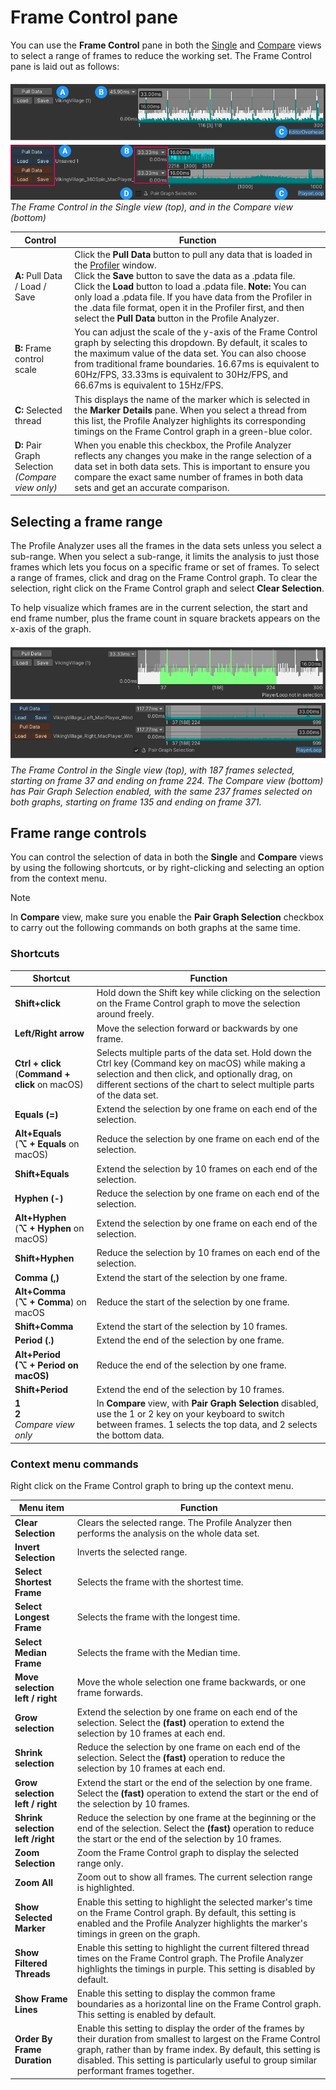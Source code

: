 # Frame Control pane

You can use the **Frame Control** pane in both the [Single](single-view.md) and [Compare](compare-view.md) views to
select a range of frames to reduce the working set. The Frame Control pane is laid out as follows:

![Frame Control pane](images/profile-analyzer-frame-control-pane.png)<br/>*The Frame Control in the Single view (top),
and in the Compare view (bottom)*

| **Control**                                           | **Function**                                                                                                                                                                                                                                                                                                                                                                                                                                                           |
|-------------------------------------------------------|------------------------------------------------------------------------------------------------------------------------------------------------------------------------------------------------------------------------------------------------------------------------------------------------------------------------------------------------------------------------------------------------------------------------------------------------------------------------|
| **A:** Pull Data / Load / Save                        | Click the **Pull Data** button to pull any data that is loaded in the [Profiler](https://docs.unity3d.com/Manual/Profiler.html) window.<br/>Click the **Save** button to save the data as a .pdata file.<br/>Click the **Load** button to load a .pdata file. **Note:** You can only load a .pdata file. If you have data from the Profiler in the .data file format, open it in the Profiler first, and then select the **Pull Data** button in the Profile Analyzer. |
| **B:** Frame control scale                            | You can adjust the scale of the y-axis of the Frame Control graph by selecting this dropdown. By default, it scales to the maximum value of the data set. You can also choose from traditional frame boundaries. 16.67ms is equivalent to 60Hz/FPS, 33.33ms is equivalent to 30Hz/FPS, and  66.67ms is equivalent to 15Hz/FPS.                                                                                                                                         |
| **C:** Selected thread                                | This displays the name of the marker which is selected in the **Marker Details** pane. When you select a thread from this list, the Profile Analyzer highlights its corresponding timings on the Frame Control graph in a green-blue color.                                                                                                                                                                                                                            |
| **D:** Pair Graph Selection<br/>*(Compare view only)* | When you enable this checkbox, the Profile Analyzer reflects any changes you make in the range selection of a data set in both data sets. This is important to ensure you compare the exact same number of frames in both data sets and get an accurate comparison.                                                                                                                                                                                                    |

## Selecting a frame range

The Profile Analyzer uses all the frames in the data sets unless you select a sub-range. When you select a sub-range, it
limits the analysis to just those frames which lets you focus on a specific frame or set of frames. To select a range of
frames, click and drag on the Frame Control graph. To clear the selection, right click on the Frame Control graph and
select **Clear Selection**.

To help visualize which frames are in the current selection, the start and end frame number, plus the frame count in
square brackets appears on the x-axis of the graph.

![Frame Control pane with selected item](images/profile-analyzer-frame-control-selection.png)<br/>*The Frame Control in
the Single view (top), with 187 frames selected, starting on frame 37 and ending on frame 224. The Compare view (bottom)
has Pair Graph Selection enabled, with the same 237 frames selected on both graphs, starting on frame 135 and ending on
frame 371.*

## Frame range controls

You can control the selection of data in both the **Single** and **Compare** views by using the following shortcuts, or
by right-clicking and selecting an option from the context menu.

> [!NOTE]
> In **Compare** view, make sure you enable the **Pair Graph Selection** checkbox to carry out the following commands on
> both graphs at the same time.

### Shortcuts

| **Shortcut**                                        | **Function**                                                                                                                                                                                                                     |
|-----------------------------------------------------|----------------------------------------------------------------------------------------------------------------------------------------------------------------------------------------------------------------------------------|
| **Shift+click**                                     | Hold down the Shift key while clicking on the selection on the Frame Control graph to move the selection around freely.                                                                                                          |
| **Left/Right arrow**                                | Move the selection forward or backwards by one frame.                                                                                                                                                                            |
| **Ctrl + click**<br/>(**Command + click** on macOS) | Selects multiple parts of the data set. Hold down the Ctrl key (Command key on macOS) while making a selection and then click, and optionally drag, on different sections of the chart to select multiple parts of the data set. |
| **Equals (=)**                                      | Extend the selection by one frame on each end of the selection.                                                                                                                                                                  |
| **Alt+Equals**<br/>(**&#8997; + Equals** on macOS)  | Reduce the selection by one frame on each end of the selection.                                                                                                                                                                  |
| **Shift+Equals**                                    | Extend the selection by 10 frames on each end of the selection.                                                                                                                                                                  |
| **Hyphen (-)**                                      | Reduce the selection by one frame on each end of the selection.                                                                                                                                                                  |
| **Alt+Hyphen**<br/>(**&#8997; + Hyphen** on macOS)  | Extend the selection by one frame on each end of the selection.                                                                                                                                                                  |
| **Shift+Hyphen**                                    | Reduce the selection by 10 frames on each end of the selection.                                                                                                                                                                  |
| **Comma (,)**                                       | Extend the start of the selection by one frame.                                                                                                                                                                                  |
| **Alt+Comma**<br/>(**&#8997; + Comma**) on macOS    | Reduce the start of the selection by one frame.                                                                                                                                                                                  |
| **Shift+Comma**                                     | Extend the start of the selection by 10 frames.                                                                                                                                                                                  |
| **Period (.)**                                      | Extend the end of the selection by one frame.                                                                                                                                                                                    |
| **Alt+Period**<br/>**(&#8997; + Period on macOS)**  | Reduce the end of the selection by one frame.                                                                                                                                                                                    |
| **Shift+Period**                                    | Extend the end of the selection by 10 frames.                                                                                                                                                                                    |
| **1**<br/>**2**<br/>*Compare view only*             | In **Compare** view, with **Pair Graph Selection** disabled, use the 1 or 2 key on your keyboard to switch between frames. 1 selects the top data, and 2 selects the bottom data.                                                |

### Context menu commands

Right click on the Frame Control graph to bring up the context menu.

| **Menu item**                    | **Function**                                                                                                                                                                                                                                                                     |
|----------------------------------|----------------------------------------------------------------------------------------------------------------------------------------------------------------------------------------------------------------------------------------------------------------------------------|
| **Clear Selection**              | Clears the selected range. The Profile Analyzer then performs the analysis on the whole data set.                                                                                                                                                                                |
| **Invert Selection**             | Inverts the selected range.                                                                                                                                                                                                                                                      |
| **Select Shortest Frame**        | Selects the frame with the shortest time.                                                                                                                                                                                                                                        |
| **Select Longest Frame**         | Selects the frame with the longest time.                                                                                                                                                                                                                                         |
| **Select Median Frame**          | Selects the frame with the Median time.                                                                                                                                                                                                                                          |
| **Move selection left / right**  | Move the whole selection one frame backwards, or one frame forwards.                                                                                                                                                                                                             |
| **Grow selection**               | Extend the selection by one frame on each end of the selection. Select the **(fast)** operation to extend the selection by 10 frames at each end.                                                                                                                                |
| **Shrink selection**             | Reduce the selection by one frame on each end of the selection. Select the **(fast)** operation to reduce the selection by 10 frames at each end.                                                                                                                                |
| **Grow selection left / right**  | Extend the start or the end of the selection by one frame. Select the **(fast)** operation to extend the start or the end of the selection by 10 frames.                                                                                                                         |
| **Shrink selection left /right** | Reduce the selection by one frame at the beginning or the end of the selection. Select the **(fast)** operation to reduce the start or the end of the selection by 10 frames.                                                                                                    |
| **Zoom Selection**               | Zoom the Frame Control graph to display the selected range only.                                                                                                                                                                                                                 |
| **Zoom All**                     | Zoom out to show all frames. The current selection range is highlighted.                                                                                                                                                                                                         |
| **Show Selected Marker**         | Enable this setting to highlight the selected marker's time on the Frame Control graph. By default, this setting is enabled and the Profile Analyzer highlights the marker's timings in green on the graph.                                                                      |
| **Show Filtered Threads**        | Enable this setting to highlight the current filtered thread times on the Frame Control graph. The Profile Analyzer highlights the timings in purple. This setting is disabled by default.                                                                                       |
| **Show Frame Lines**             | Enable this setting to display the common frame boundaries as a horizontal line on the Frame Control graph. This setting is enabled by default.                                                                                                                                  |
| **Order By Frame Duration**      | Enable this setting to display the order of the frames by their duration from smallest to largest on the Frame Control graph, rather than by frame index. By default, this setting is disabled. This setting is particularly useful to group similar performant frames together. |
